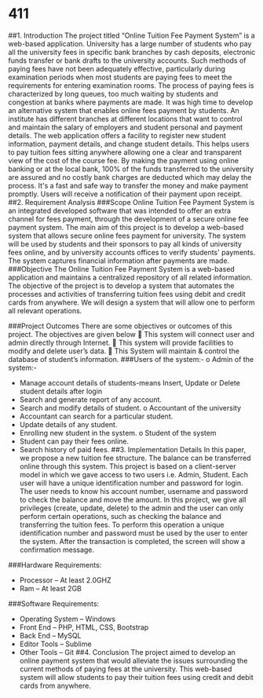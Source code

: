 # 411
##1.	Introduction
The project titled “Online Tuition Fee Payment System” is a web-based application. University has a large number of students who pay all the university fees in specific bank branches by cash deposits, electronic funds transfer or bank drafts to the university accounts. Such methods of paying fees have not been adequately effective, particularly during examination periods when most students are paying fees to meet the requirements for entering examination rooms. The process of paying fees is characterized by long queues, too much waiting by students and congestion at banks where payments are made. It was high time to develop an alternative system that enables online fees payment by students. An institute has different branches at different locations that want to control and maintain the salary of employers and student personal and payment details. The web application offers a facility to register new student information, payment details, and change student details. This helps users to pay tuition fees sitting anywhere allowing one a clear and transparent view of the cost of the course fee. By making the payment using online banking or at the local bank, 100% of the funds transferred to the university are assured and no costly bank charges are deducted which may delay the process. It's a fast and safe way to transfer the money and make payment promptly. Users will receive a notification of their payment upon receipt.
##2.	Requirement Analysis
###Scope
Online Tuition Fee Payment System is an integrated developed software that was intended to offer an extra channel for fees payment, through the development of a secure online fee payment system. The main aim of this project is to develop a web-based system that allows secure online fees payment for university. The system will be used by students and their sponsors to pay all kinds of university fees online, and by university accounts offices to verify students' payments. The system captures financial information after payments are made. 
###Objective
The Online Tuition Fee Payment System is a web-based application and maintains a centralized repository of all related information. The objective of the project is to develop a system that automates the processes and activities of transferring tuition fees using debit and credit cards from anywhere. We will design a system that will allow one to perform all relevant operations.

###Project Outcomes
There are some objectives or outcomes of this project. The objectives are given below 
 This system will connect user and admin directly through Internet.
 This system will provide facilities to modify and delete user’s data.
 This System will maintain & control the database of student’s information.
###Users of the system:-
o	Admin of the system:-
-	Manage account details of students-means Insert, Update or Delete student details after login
-	Search and generate report of any account.
-	Search and modify details of student.
o	Accountant of the university
-	Accountant can search for a particular student.
-	Update details of any student.
-	Enrolling new student in the system.
o	Student of the system
-	Student can pay their fees online.
-	Search history of paid fees.
##3.	Implementation Details
In this paper, we propose a new tuition fee structure. The balance can be transferred online through this system. This project is based on a client-server model in which we gave access to two users i.e. Admin, Student. Each user will have a unique identification number and password for login. The user needs to know his account number, username and password to check the balance and move the amount. In this project, we give all privileges (create, update, delete) to the admin and the user can only perform certain operations, such as checking the balance and transferring the tuition fees. To perform this operation a unique identification number and password must be used by the user to enter the system. After the transaction is completed, the screen will show a confirmation message. 

###Hardware Requirements:
-	Processor – At least 2.0GHZ
-	Ram – At least 2GB

###Software Requirements:
-	Operating System – Windows
-	Front End – PHP, HTML, CSS, Bootstrap
-	Back End – MySQL
-	Editor Tools – Sublime
-	Other Tools – Git
##4.	Conclusion
The project aimed to develop an online payment system that would alleviate the issues surrounding the current methods of paying fees at the university. This web-based system will allow students to pay their tuition fees using credit and debit cards from anywhere.

